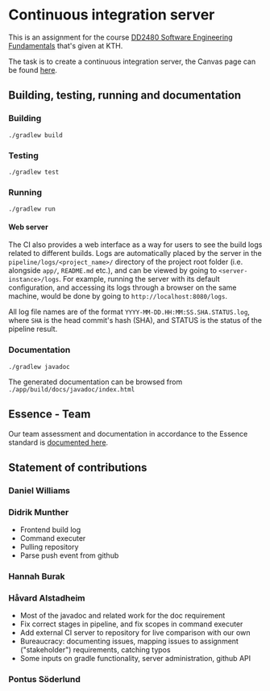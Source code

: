 # Continuous integration server

This is an assignment for the course [DD2480 Software Engineering Fundamentals](https://www.kth.se/student/kurser/kurs/DD2480?l=en) that's given at KTH.

The task is to create a continuous integration server, the Canvas page can be found [here](https://canvas.kth.se/courses/37918/assignments/235346).

## Building, testing, running and documentation

### Building

`./gradlew build`

### Testing

`./gradlew test`

### Running

`./gradlew run`

#### Web server

The CI also provides a web interface as a way for users to see the build logs related to different builds. Logs are
automatically placed by the server in the `pipeline/logs/<project_name>/` directory of the project root folder (i.e.
alongside `app/`, `README.md` etc.), and can be viewed by going to `<server-instance>/logs`. For example, running the
server with its default configuration, and accessing its logs through a browser on the same machine, would be done by
going to `http://localhost:8080/logs`.

All log file names are of the format `YYYY-MM-DD.HH:MM:SS.SHA.STATUS.log`, where `SHA` is the head commit's hash (SHA),
and STATUS is the status of the pipeline result.

### Documentation

`./gradlew javadoc`

The generated documentation can be browsed from `./app/build/docs/javadoc/index.html`

## Essence - Team

Our team assessment and documentation in accordance to the Essence standard is [documented here](./Essence.md).

## Statement of contributions

### Daniel Williams

### Didrik Munther

* Frontend build log
* Command executer
* Pulling repository
* Parse push event from github

### Hannah Burak

### Håvard Alstadheim

* Most of the javadoc and related work for the doc requirement
* Fix correct stages in pipeline, and fix scopes in command executer
* Add external CI server to repository for live comparison with our own
* Bureaucracy: documenting issues, mapping issues to assignment ("stakeholder") requirements, catching typos
* Some inputs on gradle functionality, server administration, github API

### Pontus Söderlund

